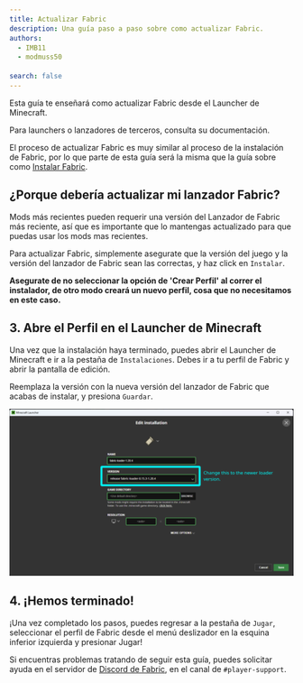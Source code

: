 ```yaml
---
title: Actualizar Fabric
description: Una guía paso a paso sobre como actualizar Fabric.
authors:
  - IMB11
  - modmuss50

search: false
---
```


Esta guía te enseñará como actualizar Fabric desde el Launcher de Minecraft.

Para launchers o lanzadores de terceros, consulta su documentación.

El proceso de actualizar Fabric es muy similar al proceso de la instalación de Fabric, por lo que parte de esta guía será la misma que la guía sobre como [Instalar Fabric](./installing-fabric).

## ¿Porque debería actualizar mi lanzador Fabric?

Mods más recientes pueden requerir una versión del Lanzador de Fabric más reciente, así que es importante que lo mantengas actualizado para que puedas usar los mods mas recientes.

<!-- Include steps from installing guide, no need to repeat them. -->

<!--@include: ./installing-fabric.md{12,41}-->

Para actualizar Fabric, simplemente asegurate que la versión del juego y la versión del lanzador de Fabric sean las correctas, y haz click en `Instalar`.

**Asegurate de no seleccionar la opción de 'Crear Perfil' al correr el instalador, de otro modo creará un nuevo perfil, cosa que no necesitamos en este caso.**

## 3. Abre el Perfil en el Launcher de Minecraft

Una vez que la instalación haya terminado, puedes abrir el Launcher de Minecraft e ir a la pestaña de `Instalaciones`. Debes ir a tu perfil de Fabric y abrir la pantalla de edición.

Reemplaza la versión con la nueva versión del lanzador de Fabric que acabas de instalar, y presiona `Guardar`.

![Actualizando la versión de Fabric en el Launcher de Minecraft](/assets/players/updating-fabric.png)

## 4. ¡Hemos terminado!

¡Una vez completado los pasos, puedes regresar a la pestaña de `Jugar`, seleccionar el perfil de Fabric desde el menú deslizador en la esquina inferior izquierda y presionar Jugar!

Si encuentras problemas tratando de seguir esta guía, puedes solicitar ayuda en el servidor de [Discord de Fabric](https://discord.gg/v6v4pMv), en el canal de `#player-support`.
